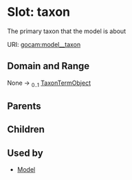 
# Slot: taxon

The primary taxon that the model is about

URI: [gocam:model__taxon](https://w3id.org/gocam/model__taxon)


## Domain and Range

None &#8594;  <sub>0..1</sub> [TaxonTermObject](TaxonTermObject.md)

## Parents


## Children


## Used by

 * [Model](Model.md)
